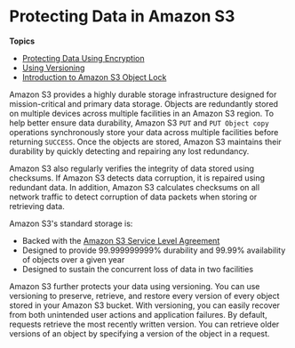 # Protecting Data in Amazon S3<a name="DataDurability"></a>

**Topics**
+ [Protecting Data Using Encryption](UsingEncryption.md)
+ [Using Versioning](Versioning.md)
+ [Introduction to Amazon S3 Object Lock](object-lock.md)

Amazon S3 provides a highly durable storage infrastructure designed for mission\-critical and primary data storage\. Objects are redundantly stored on multiple devices across multiple facilities in an Amazon S3 region\. To help better ensure data durability, Amazon S3 `PUT` and `PUT Object copy` operations synchronously store your data across multiple facilities before returning `SUCCESS`\. Once the objects are stored, Amazon S3 maintains their durability by quickly detecting and repairing any lost redundancy\. 

Amazon S3 also regularly verifies the integrity of data stored using checksums\. If Amazon S3 detects data corruption, it is repaired using redundant data\. In addition, Amazon S3 calculates checksums on all network traffic to detect corruption of data packets when storing or retrieving data\. 

Amazon S3's standard storage is: 
+ Backed with the [Amazon S3 Service Level Agreement](https://aws.amazon.com/s3/sla/)
+ Designed to provide 99\.999999999% durability and 99\.99% availability of objects over a given year
+ Designed to sustain the concurrent loss of data in two facilities 

Amazon S3 further protects your data using versioning\. You can use versioning to preserve, retrieve, and restore every version of every object stored in your Amazon S3 bucket\. With versioning, you can easily recover from both unintended user actions and application failures\. By default, requests retrieve the most recently written version\. You can retrieve older versions of an object by specifying a version of the object in a request\. 